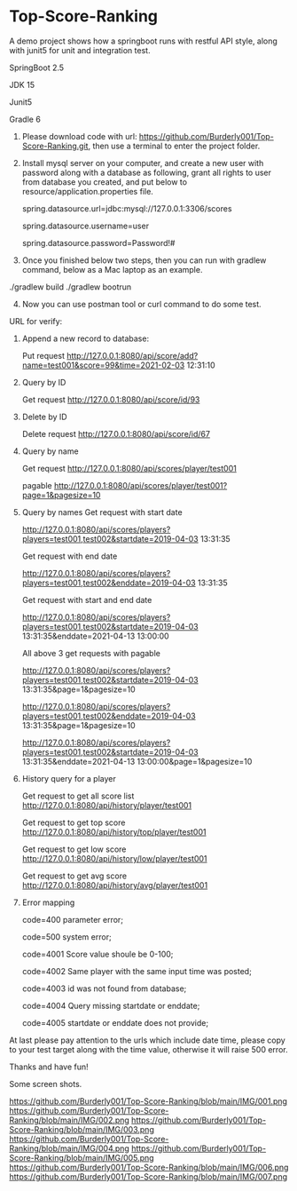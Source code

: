 # Top-Score-Ranking
A demo project shows how a springboot runs with restful API style, along with junit5 for unit and integration test.

SpringBoot 2.5

JDK 15

Junit5

Gradle 6


1. Please download code with url: https://github.com/Burderly001/Top-Score-Ranking.git, then use a terminal to enter the project folder.

3. Install mysql server on your computer, and create a new user with password along with a database as following, grant all rights to user from database you created, and put below to resource/application.properties file.

    spring.datasource.url=jdbc:mysql://127.0.0.1:3306/scores
    
    spring.datasource.username=user
    
    spring.datasource.password=Password!#
    
    
3. Once you finished below two steps, then you can run with gradlew command, below as a Mac laptop as an example.

  ./gradlew build
  ./gradlew bootrun 
  
4. Now you can use postman tool or curl command to do some test.


URL for verify:
1. Append a new record to database:

    Put request
    http://127.0.0.1:8080/api/score/add?name=test001&score=99&time=2021-02-03 12:31:10
  
2. Query by ID

    Get request
    http://127.0.0.1:8080/api/score/id/93
  
3. Delete by ID

    Delete request
    http://127.0.0.1:8080/api/score/id/67
    
4. Query by name

    Get request
    http://127.0.0.1:8080/api/scores/player/test001
    
    pagable
    http://127.0.0.1:8080/api/scores/player/test001?page=1&pagesize=10
    
5. Query by names
    Get request with start date
    
    http://127.0.0.1:8080/api/scores/players?players=test001,test002&startdate=2019-04-03 13:31:35
    
    Get request with end date
    
    http://127.0.0.1:8080/api/scores/players?players=test001,test002&enddate=2019-04-03 13:31:35
    
    Get request with start and end date
    
    http://127.0.0.1:8080/api/scores/players?players=test001,test002&startdate=2019-04-03 13:31:35&enddate=2021-04-13 13:00:00
    
    All above 3 get requests with pagable
    
    http://127.0.0.1:8080/api/scores/players?players=test001,test002&startdate=2019-04-03 13:31:35&page=1&pagesize=10
    
    http://127.0.0.1:8080/api/scores/players?players=test001,test002&enddate=2019-04-03 13:31:35&page=1&pagesize=10
    
    http://127.0.0.1:8080/api/scores/players?players=test001,test002&startdate=2019-04-03 13:31:35&enddate=2021-04-13 13:00:00&page=1&pagesize=10
    
6. History query for a player

    Get request to get all score list
    http://127.0.0.1:8080/api/history/player/test001
    
    Get request to get top score
    http://127.0.0.1:8080/api/history/top/player/test001
    
    Get request to get low score
    http://127.0.0.1:8080/api/history/low/player/test001
    
    Get request to get avg score
    http://127.0.0.1:8080/api/history/avg/player/test001
    
    
7. Error mapping

    code=400 parameter error;
    
    code=500 system error;
    
    code=4001 Score value shoule be 0-100;
    
    code=4002 Same player with the same input time was posted;
    
    code=4003 id was not found from database;
    
    code=4004 Query missing startdate or enddate;
    
    code=4005 startdate or enddate does not provide;
    
At last please pay attention to the urls which include date time, please copy to your test target along with the time value, otherwise it will raise 500 error.


Thanks and have fun!

Some screen shots.

https://github.com/Burderly001/Top-Score-Ranking/blob/main/IMG/001.png
https://github.com/Burderly001/Top-Score-Ranking/blob/main/IMG/002.png
https://github.com/Burderly001/Top-Score-Ranking/blob/main/IMG/003.png
https://github.com/Burderly001/Top-Score-Ranking/blob/main/IMG/004.png
https://github.com/Burderly001/Top-Score-Ranking/blob/main/IMG/005.png
https://github.com/Burderly001/Top-Score-Ranking/blob/main/IMG/006.png
https://github.com/Burderly001/Top-Score-Ranking/blob/main/IMG/007.png
    
